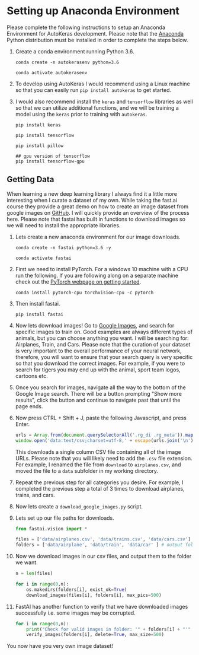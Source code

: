 # Setting up Anaconda Environment

Please complete the following instructions to setup an Anaconda Environment for AutoKeras development. Please note that the [Anaconda](https://anaconda.com) Python distribution must be installed in order to complete the steps below.    

1. Create a conda environment running Python 3.6.
    ```
    conda create -n autokerasenv python=3.6

    conda activate autokerasenv
    ```


1. To develop using AutoKeras I would recommend using a Linux machine so that you can easily run `pip install autokeras` to get started. 

1. I would also recommend install the `keras` and `tensorflow` libraries as well so that we can utilize additional functions, and we will be training a model using the `keras` prior to training with `autokeras`. 
    ```
    pip install keras

    pip install tensorflow

    pip install pillow

    ## gpu version of tensorflow
    pip install tensorflow-gpu
    ```


## Getting Data

When learning a new deep learning library I always find it a little more interesting when I curate a dataset of my own. While taking the fast.ai course they provide a great demo on how to create an image dataset from google images on [GitHub](https://github.com/fastai/course-v3/blob/master/nbs/dl1/lesson2-download.ipynb). I will quickly provide an overview of the process here. Please note that fastai has built in functions to download images so we will need to install the appropriate libraries.  

1. Lets create a new anaconda environment for our image downloads. 
    ```
    conda create -n fastai python=3.6 -y

    conda activate fastai
    ```

1. First we need to install PyTorch. For a windows 10 machine with a CPU run the following. If you are following along on a separate machine check out the [PyTorch webpage on getting started](https://pytorch.org/get-started/locally/#anaconda).  
    ```
    conda install pytorch-cpu torchvision-cpu -c pytorch
    ```

1. Then install fastai.  
    ```
    pip install fastai
    ```

1. Now lets download images! Go to [Google Images](https://www.google.com/imghp), and search for specific images to train on. Good examples are always different types of animals, but you can choose anything you want. I will be searching for: Airplanes, Train, and Cars. Please note that the curation of your dataset is very important to the overall performance of your neural network, therefore, you will want to ensure that your search query is very specific so that you download the correct images. For example, if you were to search for tigers you may end up with the animal, sport team logos, cartoons etc. 

1. Once you search for images, navigate all the way to the bottom of the Google Image search. There will be a button prompting "Show more results", click the button and continue to navigate past that until the page ends. 

1. Now press CTRL + Shift + J, paste the following Javascript, and press Enter. 
    ```javascript
    urls = Array.from(document.querySelectorAll('.rg_di .rg_meta')).map(el=>JSON.parse(el.textContent).ou);
    window.open('data:text/csv;charset=utf-8,' + escape(urls.join('\n')))
    ```
    This downloads a single column CSV file containing all of the image URLs. Please note that you will likely need to add the `.csv` file extension. For example, I renamed the file from `download` to `airplanes.csv`, and moved the file to a `data` subfolder in my working directory.  

1. Repeat the previous step for all categories you desire. For example, I completed the previous step a total of 3 times to download airplanes, trains, and cars. 

1. Now lets create a `download_google_images.py` script. 

1. Lets set up our file paths for downloads. 
    ```python
    from fastai.vision import *

    files = ['data/airplanes.csv', 'data/trains.csv', 'data/cars.csv']
    folders = ['data/airplane', 'data/train', 'data/car' ] # output folder location
    ```

1. Now we download images in our csv files, and output them to the folder we want. 
    ```python
    n = len(files)

    for i in range(0,n):
        os.makedirs(folders[i], exist_ok=True)
        download_images(files[i], folders[i], max_pics=500)
    ```

1. FastAI has another function to verify that we have downloaded images successfully i.e. some images may be corrupted.  
    ```python
    for i in range(0,n):
        print("Check for valid images in folder: '" + folders[i] + "'" )
        verify_images(folders[i], delete=True, max_size=500)
    ```

You now have you very own image dataset!